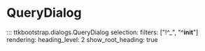 # QueryDialog

::: ttkbootstrap.dialogs.QueryDialog
    selection:
        filters: ["!^_", "^__init__"]
    rendering:
        heading_level: 2
        show_root_heading: true